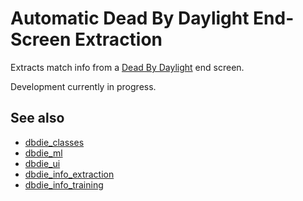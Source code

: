 # Automatic Dead By Daylight End-Screen Extraction

Extracts match info from a [Dead By Daylight](https://en.wikipedia.org/wiki/Dead_by_Daylight) end screen.

Development currently in progress.

## See also

- [dbdie_classes](https://github.com/trOOnies/dbdie_classes)
- [dbdie_ml](https://github.com/trOOnies/dbdie_ml)
- [dbdie_ui](https://github.com/trOOnies/dbdie_ui)
- [dbdie_info_extraction](https://github.com/trOOnies/dbd_info_extraction)
- [dbdie_info_training](https://github.com/trOOnies/dbd_info_training)

